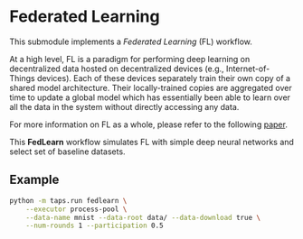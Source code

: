 # Federated Learning

This submodule implements a *Federated Learning* (FL) workflow.

At a high level, FL is a paradigm for performing deep learning on decentralized data hosted on decentralized devices (e.g., Internet-of-Things devices).
Each of these devices separately train their own copy of a shared model architecture.
Their locally-trained copies are aggregated over time to update a global model which has essentially been able to learn over all the data in the system without directly accessing any data.

For more information on FL as a whole, please refer to the following [paper](http://proceedings.mlr.press/v54/mcmahan17a/mcmahan17a.pdf).

This **FedLearn** workflow simulates FL with simple deep neural networks and select set of baseline datasets.

## Example

```bash
python -m taps.run fedlearn \
    --executor process-pool \
    --data-name mnist --data-root data/ --data-download true \
    --num-rounds 1 --participation 0.5
```
